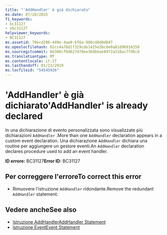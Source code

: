 ```yaml
---
title: "'AddHandler' è già dichiarato"
ms.date: 07/20/2015
f1_keywords:
- bc31127
- vbc31127
helpviewer_keywords:
- BC31127
ms.assetid: 70ecd206-449e-4ae0-bf6a-980c40d8d847
ms.openlocfilehash: 62cc4a78d1f329cde1425e3bc8e0a81d96916358
ms.sourcegitcommit: 6b308cf6d627d78ee36dbbae8972a310ac7fd6c8
ms.translationtype: MT
ms.contentlocale: it-IT
ms.lasthandoff: 01/23/2019
ms.locfileid: "54545926"
---
```

# <a name="addhandler-is-already-declared"></a><span data-ttu-id="22f6c-102">'AddHandler' è già dichiarato</span><span class="sxs-lookup"><span data-stu-id="22f6c-102">'AddHandler' is already declared</span></span>
<span data-ttu-id="22f6c-103">In una dichiarazione di evento personalizzata sono visualizzate più dichiarazioni `AddHandler` .</span><span class="sxs-lookup"><span data-stu-id="22f6c-103">More than one `AddHandler` declaration appears in a custom event declaration.</span></span> <span data-ttu-id="22f6c-104">Una dichiarazione `AddHandler` dichiara una routine per aggiungere un gestore eventi.</span><span class="sxs-lookup"><span data-stu-id="22f6c-104">An `AddHandler` declaration declares procedure used to add an event handler.</span></span>  
  
 <span data-ttu-id="22f6c-105">**ID errore:** BC31127</span><span class="sxs-lookup"><span data-stu-id="22f6c-105">**Error ID:** BC31127</span></span>  
  
## <a name="to-correct-this-error"></a><span data-ttu-id="22f6c-106">Per correggere l'errore</span><span class="sxs-lookup"><span data-stu-id="22f6c-106">To correct this error</span></span>  
  
-   <span data-ttu-id="22f6c-107">Rimuovere l'istruzione `AddHandler` ridondante.</span><span class="sxs-lookup"><span data-stu-id="22f6c-107">Remove the redundant `AddHandler` statement.</span></span>  
  
## <a name="see-also"></a><span data-ttu-id="22f6c-108">Vedere anche</span><span class="sxs-lookup"><span data-stu-id="22f6c-108">See also</span></span>
- [<span data-ttu-id="22f6c-109">Istruzione AddHandler</span><span class="sxs-lookup"><span data-stu-id="22f6c-109">AddHandler Statement</span></span>](../../visual-basic/language-reference/statements/addhandler-statement.md)
- [<span data-ttu-id="22f6c-110">Istruzione Event</span><span class="sxs-lookup"><span data-stu-id="22f6c-110">Event Statement</span></span>](../../visual-basic/language-reference/statements/event-statement.md)
